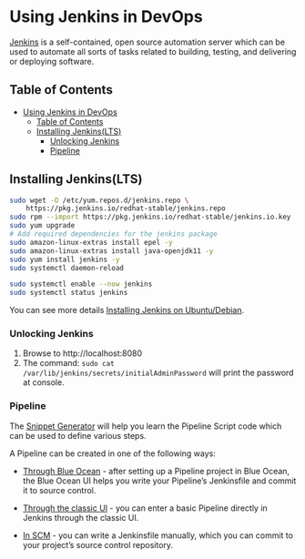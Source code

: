 # Using Jenkins in DevOps

[Jenkins](https://www.jenkins.io/doc/book/installing/linux/#red-hat-centos) is a self-contained, open source automation server which can be used to automate all sorts of tasks related to building, testing, and delivering or deploying software.

<!-- TABLE OF CONTENTS -->

## Table of Contents

- [Using Jenkins in DevOps](#using-jenkins-in-devops)
  - [Table of Contents](#table-of-contents)
  - [Installing Jenkins(LTS)](#installing-jenkinslts)
    - [Unlocking Jenkins](#unlocking-jenkins)
    - [Pipeline](#pipeline)

## Installing Jenkins(LTS)

```sh
sudo wget -O /etc/yum.repos.d/jenkins.repo \
    https://pkg.jenkins.io/redhat-stable/jenkins.repo
sudo rpm --import https://pkg.jenkins.io/redhat-stable/jenkins.io.key
sudo yum upgrade
# Add required dependencies for the jenkins package
sudo amazon-linux-extras install epel -y
sudo amazon-linux-extras install java-openjdk11 -y
sudo yum install jenkins -y
sudo systemctl daemon-reload

sudo systemctl enable --now jenkins
sudo systemctl status jenkins
```

You can see more details [Installing Jenkins on Ubuntu/Debian](https://github.com/mehradi-github/ref-ubuntu#installing-jenkins).

### Unlocking Jenkins

1. Browse to http://localhost:8080
2. The command: `sudo cat /var/lib/jenkins/secrets/initialAdminPassword` will print the password at console.

### Pipeline

The [Snippet Generator](http://localhost:8080/job/first-pipline/pipeline-syntax/) will help you learn the Pipeline Script code which can be used to define various steps.

A Pipeline can be created in one of the following ways:

- [Through Blue Ocean](https://www.jenkins.io/doc/book/pipeline/getting-started/#through-blue-ocean) - after setting up a Pipeline project in Blue Ocean, the Blue Ocean UI helps you write your Pipeline’s Jenkinsfile and commit it to source control.

- [Through the classic UI](https://www.jenkins.io/doc/book/pipeline/getting-started/#through-the-classic-ui) - you can enter a basic Pipeline directly in Jenkins through the classic UI.

- [In SCM](https://www.jenkins.io/doc/book/pipeline/getting-started/#defining-a-pipeline-in-scm) - you can write a Jenkinsfile manually, which you can commit to your project’s source control repository.
